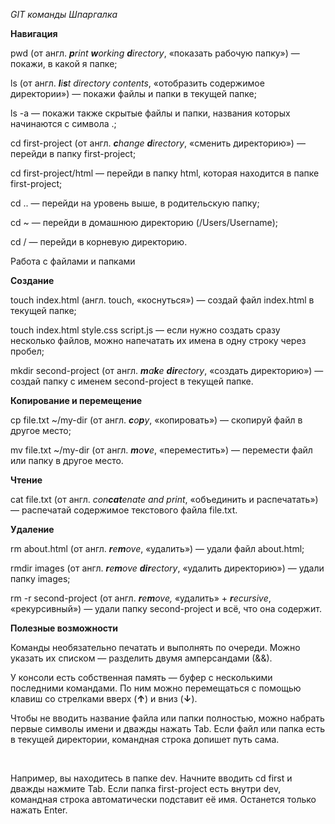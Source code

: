 *GIT команды Шпаргалка*


**Навигация**

pwd (от англ. <strong><em>p</em></strong><em>rint <strong>w</strong>orking <strong>d</strong>irectory</em>, «показать рабочую папку») — покажи, в какой я папке;

ls (от англ. <strong><em>l</em></strong><em>i<strong>s</strong>t directory contents</em>, «отобразить содержимое директории») — покажи файлы и папки в текущей папке;

ls -a — покажи также скрытые файлы и папки, названия которых начинаются с символа .;

cd first-project (от англ. <strong><em>c</em></strong><em>hange <strong>d</strong>irectory</em>, «сменить директорию») — перейди в папку first-project;

cd first-project/html — перейди в папку html, которая находится в папке first-project;

cd .. — перейди на уровень выше, в родительскую папку;

cd ~ — перейди в домашнюю директорию (/Users/Username);

cd / — перейди в корневую директорию.

Работа с файлами и папками


**Создание**

touch index.html (англ. touch, «коснуться») — создай файл index.html в текущей папке;

touch index.html style.css script.js — если нужно создать сразу несколько файлов, можно напечатать их имена в одну строку через пробел;

mkdir second-project (от англ. <strong><em>m</em></strong><em>a<strong>k</strong>e <strong>dir</strong>ectory</em>, «создать директорию») — создай папку с именем second-project в текущей папке.


**Копирование и перемещение**

cp file.txt ~/my-dir (от англ. <strong><em>c</em></strong><em>o<strong>p</strong>y</em>, «копировать») — скопируй файл в другое место;

mv file.txt ~/my-dir (от англ. <strong><em>m</em></strong><em>o<strong>v</strong>e</em>, «переместить») — перемести файл или папку в другое место.


**Чтение**

cat file.txt (от англ. <em>con<strong>cat</strong>enate and print</em>, «объединить и распечатать») — распечатай содержимое текстового файла file.txt.


**Удаление**

rm about.html (от англ. <strong><em>r</em></strong><em>e<strong>m</strong>ove</em>, «удалить») — удали файл about.html;

rmdir images (от англ. <strong><em>r</em></strong><em>e<strong>m</strong>ove <strong>dir</strong>ectory</em>, «удалить директорию») — удали папку images;

rm -r second-project (от англ. <strong><em>r</em></strong><em>e<strong>m</strong>ove,</em> «удалить» + <strong><em>r</em></strong><em>ecursive</em>, «рекурсивный») — удали папку second-project и всё, что она содержит.


**Полезные возможности**

Команды необязательно печатать и выполнять по очереди. Можно указать их списком — разделить двумя амперсандами (&&).

У консоли есть собственная память — буфер с несколькими последними командами. По ним можно перемещаться с помощью клавиш со стрелками вверх (<strong>↑</strong>) и вниз (<strong>↓</strong>).

Чтобы не вводить название файла или папки полностью, можно набрать первые символы имени и дважды нажать Tab. Если файл или папка есть в текущей директории, командная строка допишет путь сама.

<br>

Например, вы находитесь в папке dev. Начните вводить cd first и дважды нажмите Tab. Если папка first-project есть внутри dev, командная строка автоматически подставит её имя. Останется только нажать Enter.
